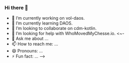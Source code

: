 ### Hi there 👋


- 🔭 I’m currently working on vol-daos.
- 🌱 I’m currently learning DAOS.
- 👯 I’m looking to collaborate on cdm-kotlin.
- 🤔 I’m looking for help with WhoMovedMyChesse.io.
<~-
- 💬 Ask me about ...
- 📫 How to reach me: ...
- 😄 Pronouns: ...
- ⚡ Fun fact: ...
-->
